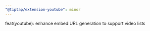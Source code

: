```yaml
---
"@tiptap/extension-youtube": minor
---
```


feat(youtube): enhance embed URL generation to support video lists
